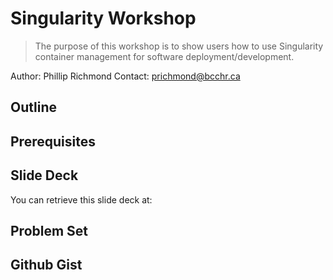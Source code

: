 # Singularity Workshop

> The purpose of this workshop is to show users how to use Singularity container management for software deployment/development.

Author: Phillip Richmond 
Contact: prichmond@bcchr.ca


## Outline


## Prerequisites


## Slide Deck

You can retrieve this slide deck at: 

## Problem Set


## Github Gist




